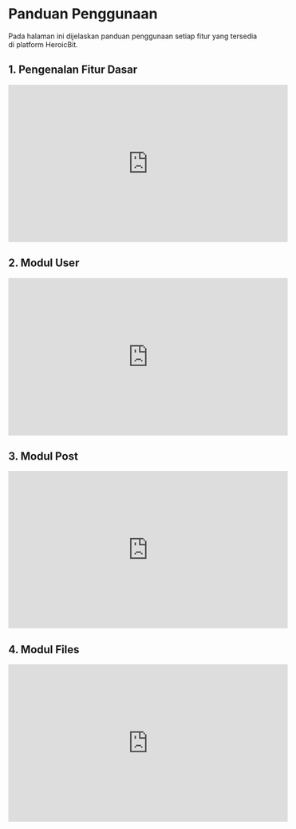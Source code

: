 # Panduan Penggunaan

Pada halaman ini dijelaskan panduan penggunaan setiap fitur yang tersedia di platform HeroicBit.

## 1. Pengenalan Fitur Dasar
<section style="max-width:560px;">
	<iframe width="560" height="315" src="https://www.youtube.com/embed/oIeeU0zqUHo?si=xX1K98Sg4MkxBeEA" title="YouTube video player" frameborder="0" allow="accelerometer; autoplay; clipboard-write; encrypted-media; gyroscope; picture-in-picture; web-share" referrerpolicy="strict-origin-when-cross-origin" allowfullscreen></iframe>
</section>

## 2. Modul User
<section style="max-width:560px;">
<iframe width="560" height="315" src="https://www.youtube.com/embed/e4bx2etuGNE?si=YgJ-txQB7AXNJuK4" title="YouTube video player" frameborder="0" allow="accelerometer; autoplay; clipboard-write; encrypted-media; gyroscope; picture-in-picture; web-share" referrerpolicy="strict-origin-when-cross-origin" allowfullscreen></iframe>
</section>

## 3. Modul Post
<section style="max-width:560px;">
<iframe width="560" height="315" src="https://www.youtube.com/embed/rt8FAlelxu4?si=2qhnI2nd4ogTQQS0" title="YouTube video player" frameborder="0" allow="accelerometer; autoplay; clipboard-write; encrypted-media; gyroscope; picture-in-picture; web-share" referrerpolicy="strict-origin-when-cross-origin" allowfullscreen></iframe>
</section>

## 4. Modul Files
<section style="max-width:560px;">
<iframe width="560" height="315" src="https://www.youtube.com/embed/2faaPvdOSIQ?si=VHfTfGBd4bINHZki" title="YouTube video player" frameborder="0" allow="accelerometer; autoplay; clipboard-write; encrypted-media; gyroscope; picture-in-picture; web-share" referrerpolicy="strict-origin-when-cross-origin" allowfullscreen></iframe>
</section>